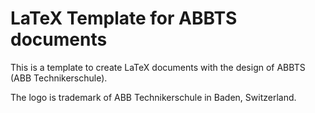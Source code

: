 # LaTeX Template for ABBTS documents

This is a template to create LaTeX documents with the design of ABBTS (ABB Technikerschule).


The logo is trademark of ABB Technikerschule in Baden, Switzerland.
